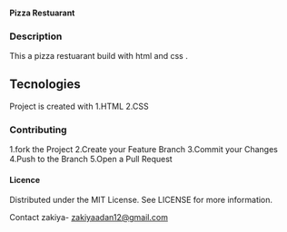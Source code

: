 #### Pizza Restuarant
### Description
This a pizza restuarant build with html and css .
## Tecnologies
Project is created with
1.HTML
2.CSS
### Contributing
1.fork the Project
2.Create your Feature Branch
3.Commit your Changes
4.Push to the Branch
5.Open a Pull Request
#### Licence
Distributed under the MIT License. See LICENSE for more information.

Contact
zakiya- zakiyaadan12@gmail.com